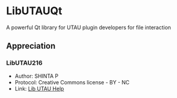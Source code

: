 # LibUTAUQt
A powerful Qt library for UTAU plugin developers for file interaction

## Appreciation
### LibUTAU216
+ Author: SHINTA P  
+ Protocol: Creative Commons license - BY - NC 
+ Link: [Lib UTAU Help](https://w.atwiki.jp/libutau/pages/1.html)  